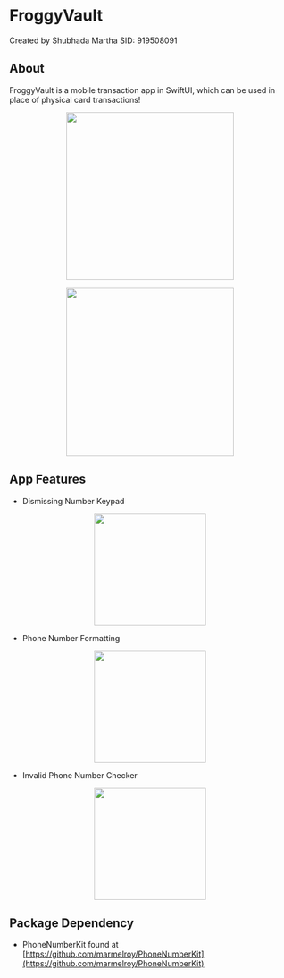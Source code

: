# FroggyVault

Created by Shubhada Martha
SID: 919508091

## About 
FroggyVault is a mobile transaction app in SwiftUI, which can be used in place of physical card transactions!

<p align="center">
  <img src="https://github.com/smartha2003/ECS189E/assets/103222835/f5215d80-4bb8-4879-9138-a6f63a91a17f" width="300">
</p>

<p align="center">
  <img src="https://github.com/smartha2003/ECS189E/assets/103222835/767993b6-db3a-4515-9c86-ffbdb169ba95" width="300">
</p>

## App Features
- Dismissing Number Keypad

<p align="center">
  <img src="https://github.com/smartha2003/ECS189E/assets/103222835/f05da2f8-15b8-4210-8fe2-ecdca32360a1" width="200">
</p>

- Phone Number Formatting

<p align="center">
  <img src="https://github.com/smartha2003/ECS189E/assets/103222835/97c774a0-1221-4314-8a40-fa6a1aad5446" width="200">
</p>

- Invalid Phone Number Checker

<p align="center">
  <img src="https://github.com/smartha2003/ECS189E/assets/103222835/e2439bb3-7e9a-4a03-9026-b48f08bc2e47" width="200">
</p>

## Package Dependency
- PhoneNumberKit found at [https://github.com/marmelroy/PhoneNumberKit](https://github.com/marmelroy/PhoneNumberKit)
